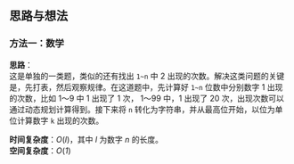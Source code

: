 ## 思路与想法
### 方法一：数学
**思路**：  
这是单独的一类题，类似的还有找出 `1~n` 中 2 出现的次数。解决这类问题的关键是，先打表，然后观察规律。在这道题中，先计算好 `1~n` 位数中分别数字 1 出现的次数，比如 1～9 中 1 出现了 1 次，
1～99 中，1 出现了 20 次，出现次数可以通过动态规划计算得到。接下来将 `n` 转化为字符串，并从最高位开始，以位为单位计算数字 `k` 出现的次数。


**时间复杂度**：*O*(*l*)，其中 *l* 为数字 *n* 的长度。   
**空间复杂度**：*O*(*1*)
